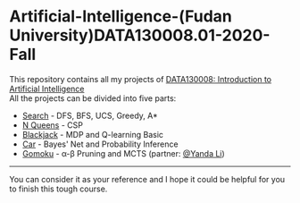 # Artificial-Intelligence-(Fudan University)DATA130008.01-2020-Fall  
This repository contains all my projects of [DATA130008: Introduction to Artificial Intelligence](http://www.sdspeople.fudan.edu.cn/zywei/DATA130008/index.html)   
All the projects can be divided into five parts:
+ [Search](https://github.com/lzqv5/Artificial-Intelligence-DATA130008.01-2020-Fall/tree/main/pj1_Search) - DFS, BFS, UCS, Greedy, A*
+ [N Queens](https://github.com/lzqv5/Artificial-Intelligence-DATA130008.01-2020-Fall/tree/main/pj2_N_Queens) - CSP
+ [Blackjack](https://github.com/lzqv5/Artificial-Intelligence-DATA130008.01-2020-Fall/tree/main/pj3_Blackjack) - MDP and Q-learning Basic
+ [Car](https://github.com/lzqv5/Artificial-Intelligence-DATA130008.01-2020-Fall/tree/main/pj4_Car) - Bayes' Net and Probability Inference
+ [Gomoku](https://github.com/lzqv5/Artificial-Intelligence-DATA130008.01-2020-Fall/tree/main/final_project) - α-β Pruning and MCTS (partner: [@Yanda Li](https://github.com/plano-da)) 
-------
You can consider it as your reference and I hope it could be helpful for you to finish this tough course.  
